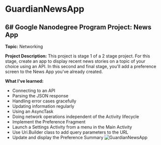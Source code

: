 # GuardianNewsApp

## **6# Google Nanodegree Program Project: News App**

**Topic:** Networking

**Project Description:** This project is stage 1 of a 2 stage project. For this stage, create an app to display recent news stories on a topic of your choice using an API. In this second and final stage, you'll add a preference screen to the News App you've already created.

**What I've learned:**
-   Connecting to an API
-   Parsing the JSON response
-   Handling error cases gracefully
-   Updating information regularly
-   Using an AsyncTask
-   Doing network operations independent of the Activity lifecycle
-   Implement the Preference Fragment
-   Launch a Settings Activity from a menu in the Main Activity
-   Use Uri.Builder class to add query parameters to the URL
-   Update and display the Preference Summary
![GuardianNewsApp](https://i.imgur.com/hnLAeTn.jpg)
